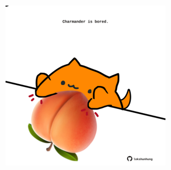 <!-- built at 29/03/2025, 10:00:30 UTC -->
<p align="center">
  <img width="500" height="500" src="./ReadmeImage.svg">
</p>
